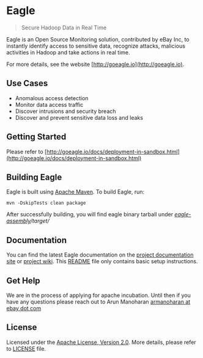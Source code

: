 # Eagle

>  Secure Hadoop Data in Real Time

Eagle is an Open Source Monitoring solution, contributed by eBay Inc, to instantly identify access to sensitive data, recognize attacks, malicious activities in Hadoop and take actions in real time. 

For more details, see the website [http://goeagle.io](http://goeagle.io).

## Use Cases
* Anomalous access detection
* Monitor data access traffic 
* Discover intrusions and security breach
* Discover and prevent sensitive data loss and leaks

## Getting Started
Please refer to [http://goeagle.io/docs/deployment-in-sandbox.html](http://goeagle.io/docs/deployment-in-sandbox.html)

## Building Eagle
Eagle is built using [Apache Maven](https://maven.apache.org/). To build Eagle, run:

    mvn -DskipTests clean package

After successfully building, you will find eagle binary tarball under _[eagle-assembly](eagle-assembly/)/target/_

## Documentation
You can find the latest Eagle documentation on the [project documentation site](http://goeagle.io/docs) or [project wiki](https://github.com/eBay/Eagle/wiki). This [README](README) file only contains basic setup instructions.

## Get Help
We are in the process of applying for apache incubation. Until then if you have any questions please reach out to Arun Manoharan [armanoharan at ebay dot com](mailto:armanoharan@ebay.com)

## License
Licensed under the [Apache License, Version 2.0](http://www.apache.org/licenses/LICENSE-2.0). More details, please refer to [LICENSE](LICENSE) file.
